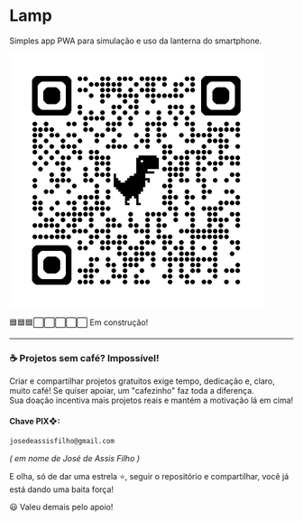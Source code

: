 # Lamp
Simples app PWA para simulação e uso da lanterna do smartphone.

![](img/lampQR.png)

🟦🟦🟦⬜️⬜️⬜️⬜️⬜️ Em construção!

<hr>

### ☕ Projetos sem café? Impossível!
Criar e compartilhar projetos gratuitos exige tempo, dedicação e, claro, muito café! Se quiser apoiar, um "cafezinho" faz toda a diferença. <br>Sua doação incentiva mais projetos reais e mantém a motivação lá em cima!
#### Chave PIX❖:
~~~txt
josedeassisfilho@gmail.com
~~~
*( em nome de José de Assis Filho )*

E olha, só de dar uma estrela ⭐, seguir o repositório e compartilhar, você já está dando uma baita força!

😃 Valeu demais pelo apoio!
